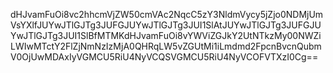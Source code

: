 dHJvamFuOi8vc2hhcmVjZW50cmVAc2NqcC5zY3NldmVycy5jZjo0NDMjUmVsYXlfJUYwJTlGJTg3JUFGJUYwJTlGJTg3JUI1SlAtJUYwJTlGJTg3JUFGJUYwJTlGJTg3JUI1SlBfMTMKdHJvamFuOi8vYWViZGJkY2UtNTkzMy00NWZiLWIwMTctY2FlZjNmNzIzMjA0QHRqLW5vZGUtMi1iLmdmd2FpcnBvcnQubmV0OjUwMDAxIyVGMCU5RiU4NyVCQSVGMCU5RiU4NyVCOFVTXzI0Cg==